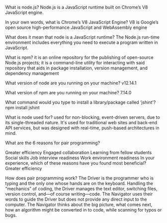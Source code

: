 What is node.js?
Node.js is a JavaScript runtime built on Chrome’s V8 JavaScript engine.

In your own words, what is Chrome’s V8 JavaScript Engine?
V8 is Google’s open source high-performance JavaScript and WebAssembly engine

What does it mean that node is a JavaScript runtime?
The Node.js run-time environment includes everything you need to execute a program written in JavaScript.

What is npm?
it is an online repository for the publishing of open-source Node.js projects;
it is a command-line utility for interacting with said repository that aids in package installation, version
management, and dependency management

What version of node are you running on your machine?
v12.14.1

What version of npm are you running on your machine?
7.14.0

What command would you type to install a library/package called ‘jshint’?
npm install jshint

What is node used for?
used for non-blocking, event-driven servers, due to its single-threaded nature. It's used for traditional web
sites and back-end API services, but was designed with real-time, push-based architectures in mind.

What are the 6 reasons for pair programming?

Greater efficiency
Engaged collaboration
Learning from fellow students
Social skills
Job interview readiness
Work environment readiness
In your experience, which of these reasons have you found most beneficial?
Greater efficiency

How does pair programming work? The Driver is the programmer who is typing and the only one whose hands are on the keyboard. Handling the
“mechanics” of coding, the Driver manages the text editor, switching files, version control, and—of course
writing—code. The Navigator uses their words to guide the Driver but does not provide any direct input to
the computer. The Navigator thinks about the big picture, what comes next, how an algorithm might be
converted in to code, while scanning for typos or bugs.